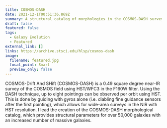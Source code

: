 ```yaml
---
title: COSMOS-DASH
date: 2021-12-1T00:51:36.869Z
summary: A structural catalog of morphologies in the COSMOS-DASH survey
draft: false
featured: false
tags:
  - Galaxy Evolution
  - Featured
external_link: []
links: https://archive.stsci.edu/hlsp/cosmos-dash
image:
  filename: featured.jpg
  focal_point: Smart
  preview_only: false
---
```

COSMOS-Drift And SHift (COSMOS-DASH) is a 0.49 square degree near-IR survey of the COSMOS field using HST/WFC3 in the F160W filter. Using the DASH technique, up to eight pointings can be observed per orbit using HST. This is done by guiding with gyros alone (i.e. diabling fine guidance sensors after the first pointing), which allows for wide-area surveys in the NIR with HST resolution. I lead the creation of the COSMOS-DASH morphological catalog, which provides structural parameters for over 50,000 galaxies with an increased number of massive galaxies.
